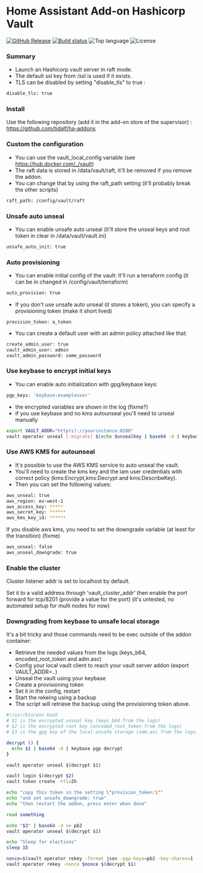 # Home Assistant Add-on Hashicorp Vault

[![GitHub Release](https://img.shields.io/github/v/release/tidalf/ha-addon-vault)](https://github.com/tidalf/ha-addon-vault/releases)
[![Build status](https://img.shields.io/github/workflow/status/tidalf/ha-addon-vault/Build%20plugin/main)](https://github.com/tidalf/ha-addon-vault/actions)
![Top language](https://img.shields.io/github/languages/top/tidalf/ha-addon-vault)
![License](https://img.shields.io/github/license/tidalf/ha-addon-vault)

### Summary

- Launch an Hashicorp vault server in raft mode. 
- The default ssl key from /ssl is used if it exists.
- TLS can be disabled by setting "disable_tls" to true :
```bash
disable_tls: true
```


### Install

Use the following repository (add it in the add-on store of the supervisor) : 
https://github.com/tidalf/ha-addons



### Custom the configuration
- You can use the vault_local_config variable (see https://hub.docker.com/_/vault)
- The raft data is stored in /data/vault/raft, it'll be removed if you remove the addon. 
- You can change that by using the raft_path setting (it'll probably break the other scripts)
```bash
raft_path: /config/vault/raft
```


### Unsafe auto unseal
- You can enable unsafe auto unseal (it'll store the unseal keys and root token in clear in /data/vault/vault.ini)
```bash
unsafe_auto_init: true
```


### Auto provisioning
- You can enable initial config of the vault: It'll run a terraform config (it can be in changed in /config/vault/terraform)
```bash
auto_provision: true
```
- If you don't use unsafe auto unseal (it stores a token), you can specify a provisioning token (make it short lived)
````
provision_token: a_token
````
- You can create a default user with an admin policy attached like that: 
```bash
create_admin_user: true
vault_admin_user: admin
vault_admin_password: some_password
```


### Use keybase to encrypt initial keys
- You can enable auto initialization with gpg/keybase keys:
```bash
pgp_keys: 'keybase:exampleuser'
```
- the encrypted variables are shown in the log (fixme?)
- if you use keybase and no kms autounseal you'll need to unseal manually
```bash
export VAULT_ADDR="http(s)://yourinstance:8200"
vault operator unseal [-migrate] $(echo $unsealkey | base64 -d | keybase pgp decrypt)
```


### Use AWS KMS for autounseal
* It's possible to use the AWS KMS service to auto unseal the vault. 
* You'll need to create the kms key and the iam user credentials with correct policy (kms:Encrypt,kms:Decrypt and kms:DescribeKey).
* Then you can set the following values:
```bash
aws_unseal: true
aws_region: eu-west-1
aws_access_key: *****
aws_secret_key: ******
aws_kms_key_id: ******
```


If you disable aws kms, you need to set the downgrade variable (at least for the transition) (fixme)
```bash
aws_unseal: false
aws_unseal_downgrade: true
```


### Enable the cluster
Cluster listener addr is set to localhost by default. 

Set it to a valid address through 'vault_cluster_addr' then enable the port forward for tcp/8201 (provide a value for the port)
(it's untested, no automated setup for multi nodes for now)


### Downgrading from keybase to unsafe local storage
It's a bit tricky and those commands need to be exec outside of the addon container: 

- Retrieve the needed values from the logs (keys_b64, encoded_root_token and adm.asc)
- Config your local vault client to reach your vault server addon (export VAULT_ADDR=..)
- Unseal the vault using your keybase
- Create a provisioning token
- Set it in the config, restart
- Start the rekeing using a backup
- The script will retrieve the backup using the provisioning token above.
```bash
#!/usr/bin/env bash
# $1 is the encrypted unseal key (keys_b64 from the logs)
# $2 is the encrypted root key (encoded_root_token from the logs)
# $3 is the gpg key of the local unsafe storage (adm.asc from the logs)

decrypt () {
  echo $1 | base64 -d | keybase pgp decrypt
}

vault operator unseal $(decrypt $1)

vault login $(decrypt $2)
vault token create -ttl=2h

echo "copy this token in the setting \"provision_token:\""
echo "and set unsafe_downgrade: true"
echo "then restart the addon, press enter when done"

read something

echo "$3" | base64 -d >> pb2
vault operator unseal $(decrypt $1)

echo "Sleep for elections"
sleep 15 

nonce=$(vault operator rekey -format json -pgp-keys=pb2 -key-shares=1 -key-threshold=1 -init -backup | jq -r .nonce)
vault operator rekey -nonce $nonce $(decrypt $1)
```




